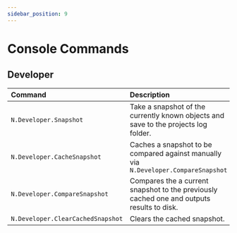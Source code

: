 ```yaml
---
sidebar_position: 9
---
```


# Console Commands

## Developer
|Command|Description|
|:--|:--|
|`N.Developer.Snapshot`|Take a snapshot of the currently known objects and save to the projects log folder.|
|`N.Developer.CacheSnapshot`|Caches a snapshot to be compared against manually via `N.Developer.CompareSnapshot`|
|`N.Developer.CompareSnapshot`|Compares the a current snapshot to the previously cached one and outputs results to disk.|
|`N.Developer.ClearCachedSnapshot`|Clears the cached snapshot.|
